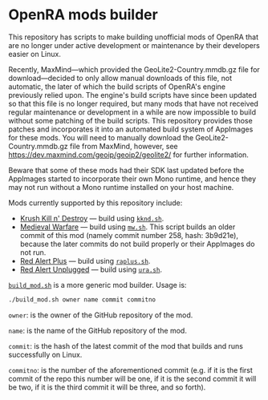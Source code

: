 # OpenRA mods builder
This repository has scripts to make building unofficial mods of OpenRA that are no longer under active development or maintenance by their developers easier on Linux. 

Recently, MaxMind&mdash;which provided the GeoLite2-Country.mmdb.gz file for download&mdash;decided to only allow manual downloads of this file, not automatic, the later of which the build scripts of OpenRA's engine previously relied upon. The engine's build scripts have since been updated so that this file is no longer required, but many mods that have not received regular maintenance or development in a while are now impossible to build without some patching of the build scripts. This repository provides those patches and incorporates it into an automated build system of AppImages for these mods. You will need to manually download the GeoLite2-Country.mmdb.gz file from MaxMind, however, see https://dev.maxmind.com/geoip/geoip2/geolite2/ for further information.

Beware that some of these mods had their SDK last updated before the AppImages started to incorporate their own Mono runtime, and hence they may not run without a Mono runtime installed on your host machine. 

Mods currently supported by this repository include:
- [Krush Kill n' Destroy](https://github.com/IceReaper/KKnD) &mdash; build using [`kknd.sh`](https://github.com/fusion809/openra-mods-builder/blob/master/kknd.sh).
- [Medieval Warfare](https://github.com/CombinE88/Medieval-Warfare) &mdash; build using [`mw.sh`](https://github.com/fusion809/openra-mods-builder/blob/master/mw.sh). This script builds an older commit of this mod (namely commit number 258, hash: 3b9d21e), because the later commits do not build properly or their AppImages do not run. 
- [Red Alert Plus](https://github.com/MlemandPurrs/raplusmod) &mdash; build using [`raplus.sh`](https://github.com/fusion809/openra-mods-builder/blob/master/raplus.sh).
- [Red Alert Unplugged](https://github.com/RAunplugged/uRA) &mdash; build using [`ura.sh`](https://github.com/fusion809/openra-mods-builder/blob/master/ura.sh). 

[`build_mod.sh`](https://github.com/fusion809/openra-mods-builder/blob/master/build_mod.sh) is a more generic mod builder. Usage is:

```bash
./build_mod.sh owner name commit commitno
```

`owner`: is the owner of the GitHub repository of the mod.

`name`: is the name of the GitHub repository of the mod.

`commit`: is the hash of the latest commit of the mod that builds and runs successfully on Linux. 

`commitno`: is the number of the aforementioned commit (e.g. if it is the first commit of the repo this number will be one, if it is the second commit it will be two, if it is the third commit it will be three, and so forth).